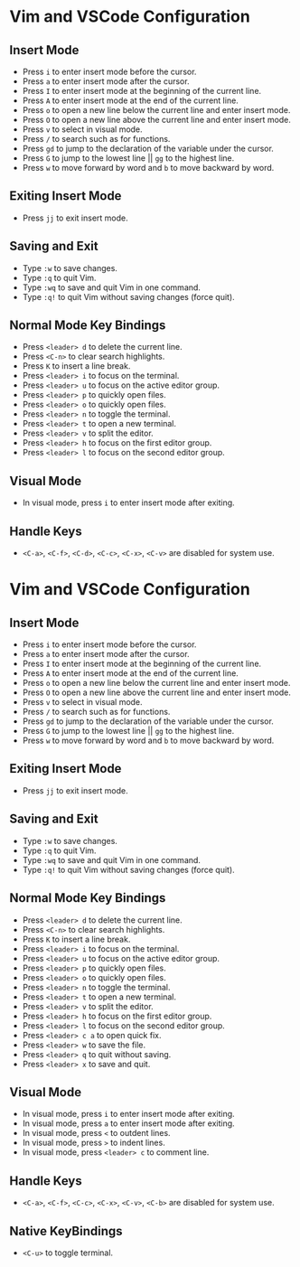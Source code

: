 # Vim and VSCode Configuration

## Insert Mode

- Press `i` to enter insert mode before the cursor.
- Press `a` to enter insert mode after the cursor.
- Press `I` to enter insert mode at the beginning of the current line.
- Press `A` to enter insert mode at the end of the current line.
- Press `o` to open a new line below the current line and enter insert mode.
- Press `O` to open a new line above the current line and enter insert mode.
- Press `v` to select in visual mode.
- Press `/` to search such as for functions.
- Press `gd` to jump to the declaration of the variable under the cursor.
- Press `G` to jump to the lowest line || `gg` to the highest line.
- Press `w` to move forward by word and `b` to move backward by word.

## Exiting Insert Mode

- Press `jj` to exit insert mode.

## Saving and Exit

- Type `:w` to save changes.
- Type `:q` to quit Vim.
- Type `:wq` to save and quit Vim in one command.
- Type `:q!` to quit Vim without saving changes (force quit).

## Normal Mode Key Bindings

- Press `<leader> d` to delete the current line.
- Press `<C-n>` to clear search highlights.
- Press `K` to insert a line break.
- Press `<leader> i` to focus on the terminal.
- Press `<leader> u` to focus on the active editor group.
- Press `<leader> p` to quickly open files.
- Press `<leader> o` to quickly open files.
- Press `<leader> n` to toggle the terminal.
- Press `<leader> t` to open a new terminal.
- Press `<leader> v` to split the editor.
- Press `<leader> h` to focus on the first editor group.
- Press `<leader> l` to focus on the second editor group.

## Visual Mode

- In visual mode, press `i` to enter insert mode after exiting.

## Handle Keys

- `<C-a>`, `<C-f>`, `<C-d>`, `<C-c>`, `<C-x>`, `<C-v>` are disabled for system use.

# Vim and VSCode Configuration

## Insert Mode

- Press `i` to enter insert mode before the cursor.
- Press `a` to enter insert mode after the cursor.
- Press `I` to enter insert mode at the beginning of the current line.
- Press `A` to enter insert mode at the end of the current line.
- Press `o` to open a new line below the current line and enter insert mode.
- Press `O` to open a new line above the current line and enter insert mode.
- Press `v` to select in visual mode.
- Press `/` to search such as for functions.
- Press `gd` to jump to the declaration of the variable under the cursor.
- Press `G` to jump to the lowest line || `gg` to the highest line.
- Press `w` to move forward by word and `b` to move backward by word.

## Exiting Insert Mode

- Press `jj` to exit insert mode.

## Saving and Exit

- Type `:w` to save changes.
- Type `:q` to quit Vim.
- Type `:wq` to save and quit Vim in one command.
- Type `:q!` to quit Vim without saving changes (force quit).

## Normal Mode Key Bindings

- Press `<leader> d` to delete the current line.
- Press `<C-n>` to clear search highlights.
- Press `K` to insert a line break.
- Press `<leader> i` to focus on the terminal.
- Press `<leader> u` to focus on the active editor group.
- Press `<leader> p` to quickly open files.
- Press `<leader> o` to quickly open files.
- Press `<leader> n` to toggle the terminal.
- Press `<leader> t` to open a new terminal.
- Press `<leader> v` to split the editor.
- Press `<leader> h` to focus on the first editor group.
- Press `<leader> l` to focus on the second editor group.
- Press `<leader> c a` to open quick fix.
- Press `<leader> w` to save the file.
- Press `<leader> q` to quit without saving.
- Press `<leader> x` to save and quit.

## Visual Mode

- In visual mode, press `i` to enter insert mode after exiting.
- In visual mode, press `a` to enter insert mode after exiting.
- In visual mode, press `<` to outdent lines.
- In visual mode, press `>` to indent lines.
- In visual mode, press `<leader> c` to comment line.

## Handle Keys

- `<C-a>`, `<C-f>`, `<C-c>`, `<C-x>`, `<C-v>`, `<C-b>` are disabled for system use.

## Native KeyBindings

- `<C-u>` to toggle terminal.

